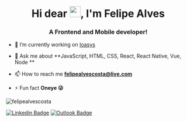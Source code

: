 <h1 align="center">Hi dear <img src="https://raw.githubusercontent.com/kaueMarques/kaueMarques/master/hi.gif" width="30px">, I'm Felipe Alves</h1>
<h3 align="center">A Frontend and Mobile developer!</h3>


- 💼 I’m currently working on [Ioasys](https://ioasys.com.br)

- 💬 Ask me about **JavaScript, HTML, CSS, React, React Native, Vue, Node **

- 📫 How to reach me **felipealvescosta@live.com**

- ⚡ Fun fact **Oneye 😜**

<p align="left"> <img src="https://komarev.com/ghpvc/?username=felipealvescosta" alt="felipealvescosta" /> </p>

[![Linkedin Badge](https://img.shields.io/badge/-FelipeAlves-blue?style=flat-square&logo=Linkedin&logoColor=white&link=https://www.linkedin.com/in/felipealvesdacosta/)](https://www.linkedin.com/in/felipealvesdacosta/) 
[![Outlook Badge](https://img.shields.io/badge/-felipealvescosta@live.com-blue?style=flat-square&logo=Microsoft-Outlook&logoColor=white&link=mailto:felipealvescosta@live.com)](mailto:felipealvescosta@live.com)



